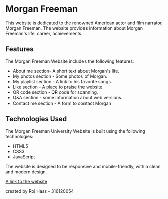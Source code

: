 # Morgan Freeman
This website is dedicated to the renowned American actor and film narrator, Morgan Freeman. The website provides information about Morgan Freeman's life, career, achievements.

## Features
The Morgan Freeman  Website includes the following features:
* About me section- A short text about Morgan's life.
* My photos section - Some photos of Morgan.
* My playlist section - A link to his favorite songs.
* Like section - A place to praise the website. 
* QR code section - QR code for scanning.
* Q&A section - some information about web versions.
* Contact me section - A form to contact Morgan


## Technologies Used
The Morgan Freeman University Website is built using the following technologies:

* HTML5
* CSS3
* JavaScript

The website is designed to be responsive and mobile-friendly, with a clean and modern design.

[A link to the website](https://web-development-environments-2023.github.io/316120054/)

created by Roi Hass - 316120054
